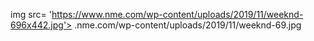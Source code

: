 img src= 'https://www.nme.com/wp-content/uploads/2019/11/weeknd-696x442.jpg'>
.nme.com/wp-content/uploads/2019/11/weeknd-69.jpg

